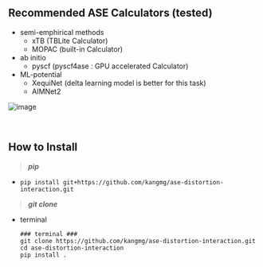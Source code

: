 ## Recommended ASE Calculators (tested)
- semi-emphirical methods
  - xTB (TBLite Calculator)
  - MOPAC (built-in Calculator)
- ab initio
  - pyscf (pyscf4ase : GPU accelerated Calculator)
- ML-potential
  - XequiNet (delta learning model is better for this task)
  - AIMNet2

![image](https://github.com/user-attachments/assets/ba31838f-ab6b-4386-9330-4e675d7e60af)


<br/>

## How to Install
> ***pip***
- 
  ```shell
  pip install git+https://github.com/kangmg/ase-distortion-interaction.git
  ```

> ***git clone***
- terminal
  ```shell
  ### terminal ###
  git clone https://github.com/kangmg/ase-distortion-interaction.git
  cd ase-distortion-interaction
  pip install .
  ```


